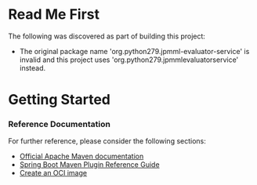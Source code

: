 # Read Me First
The following was discovered as part of building this project:

* The original package name 'org.python279.jpmml-evaluator-service' is invalid and this project uses 'org.python279.jpmmlevaluatorservice' instead.

# Getting Started

### Reference Documentation
For further reference, please consider the following sections:

* [Official Apache Maven documentation](https://maven.apache.org/guides/index.html)
* [Spring Boot Maven Plugin Reference Guide](https://docs.spring.io/spring-boot/docs/2.4.1/maven-plugin/reference/html/)
* [Create an OCI image](https://docs.spring.io/spring-boot/docs/2.4.1/maven-plugin/reference/html/#build-image)

